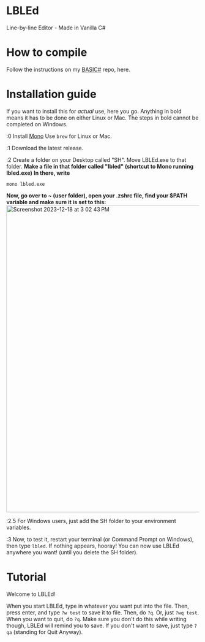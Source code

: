 # LBLEd
Line-by-line Editor - Made in Vanilla C#

# How to compile
Follow the instructions on my [BASIC#](https://github.com/marko2155/basicsharp#how-to-compile) repo, here.

# Installation guide
If you want to install this for _actual_ use, here you go.
Anything in bold means it has to be done on either Linux or Mac. The steps in bold cannot be completed on Windows.

:0
Install [Mono](https://mono-project.com)
Use ```brew``` for Linux or Mac.

:1
Download the latest release.

:2
Create a folder on your Desktop called "SH".
Move LBLEd.exe to that folder.
**Make a file in that folder called "lbled" (shortcut to Mono running lbled.exe)**
**In there, write**
```
mono lbled.exe
```
**Now, go over to ~ (user folder), open your .zshrc file, find your $PATH variable and make sure it is set to this:**
<img width="801" alt="Screenshot 2023-12-18 at 3 02 43 PM" src="https://github.com/Marko2155/LBLEd/assets/98662057/2ade20a4-cb00-4db7-814d-6d4bd1ca6d38">

:2.5
For Windows users, just add the SH folder to your environment variables.

:3
Now, to test it, restart your terminal (or Command Prompt on Windows), then type ```lbled```. If nothing appears, hooray! You can now use LBLEd anywhere you want! (until you delete the SH folder).

# Tutorial

Welcome to LBLEd!

When you start LBLEd, type in whatever you want put into the file.
Then, press enter, and type
```?w test``` to save it to file.
Then, do ```?q```.
Or, just ```?wq test```.
When you want to quit, do ```?q```.
Make sure you don't do this while writing though, LBLEd will remind you to save.
If you don't want to save, just type ```?qa``` (standing for Quit Anyway).


